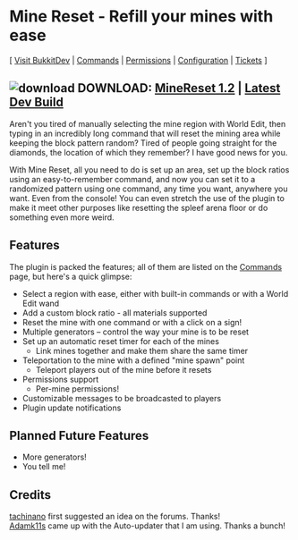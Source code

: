 Mine Reset - Refill your mines with ease  
========================
          
[ [Visit BukkitDev](http://dev.bukkit.org/server-mods/minereset/) | [Commands](https://github.com/bitWolfy/MineReset/wiki/Commands/) | [Permissions](https://github.com/bitWolfy/MineReset/wiki/Permissions/) | [Configuration](https://github.com/bitWolfy/MineReset/wiki/Configuration/) | [Tickets](https://github.com/bitWolfy/MineReset/issues) ]
## ![download](http://www.freeiconsweb.com/Icons-show/splashyIcons/download.png) DOWNLOAD: [MineReset 1.2](http://dev.bukkit.org/server-mods/minereset/files/8-mine-reset-1-2/) |  [Latest Dev Build](https://s3.amazonaws.com/builds.mcprison.com/MineReset/lastSuccessful/MineReset.jar) ##

Aren't you tired of manually selecting the mine region with World Edit, then typing in an incredibly long command that will reset the mining area while keeping the block pattern random? Tired of people going straight for the diamonds, the location of which they remember? I have good news for you.

With Mine Reset, all you need to do is set up an area, set up the block ratios using an easy-to-remember command, and now you can set it to a randomized pattern using one command, any time you want, anywhere you want. Even from the console! You can even stretch the use of the plugin to make it meet other purposes like resetting the spleef arena floor or do something even more weird.

Features
-------
The plugin is packed the features; all of them are listed on the [Commands](https://github.com/bitWolfy/MineReset/wiki/Commands/) page, but here's a quick glimpse:

* Select a region with ease, either with built-in commands or with a World Edit wand
* Add a custom block ratio - all materials supported
* Reset the mine with one command or with a click on a sign!
* Multiple generators – control the way your mine is to be reset
* Set up an automatic reset timer for each of the mines
    * Link mines together and make them share the same timer
* Teleportation to the mine with a defined "mine spawn" point
    * Teleport players out of the mine before it resets
* Permissions support
    * Per-mine permissions!
* Customizable messages to be broadcasted to players
* Plugin update notifications

Planned Future Features
--------------------

* More generators!
* You tell me!

Credits
------
[tachinano](http://forums.bukkit.org/threads/req-automines-formatted.69239/) first suggested an idea on the forums. Thanks!  
[Adamk11s](http://forums.bukkit.org/threads/auto-updater-library-check-versions-give-reasons-update-urgency-and-force-updates.21209/) came up with the Auto-updater that I am using. Thanks a bunch!  